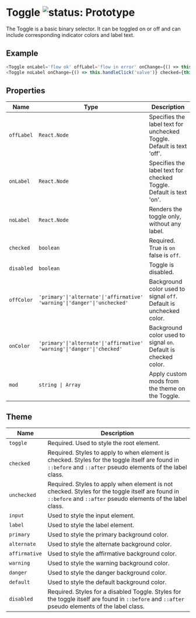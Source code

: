 # Toggle ![status: Prototype](https://img.shields.io/badge/status-prototype-orange.svg)

The Toggle is a basic binary selector. It can be toggled on or off and can include corresponding indicator colors and label text.

## Example

```javascript
<Toggle onLabel='flow ok' offLabel='flow in error' onChange={() => this.handleClick('flow')} checked={this.state.flow} onColor='affirmative' offColor='danger'/>
<Toggle noLabel onChange={() => this.handleClick('valve')} checked={this.state.valve} />
```
## Properties

| Name | Type | Description |
| --- | --- | --- |
| `offLabel` | `React.Node` | Specifies the label text for unchecked Toggle. Default is text 'off'.
| `onLabel` | `React.Node` | Specifies the label text for checked Toggle. Default is text 'on'.
| `noLabel` | `React.Node` | Renders the toggle only, without any label.
| `checked` | `boolean` | Required. True is `on` false is `off`.
| `disabled` | `boolean` | Toggle is disabled.
| `offColor` | <code>'primary'&#124;'alternate'&#124;'affirmative' 'warning'&#124;'danger'&#124;'unchecked'</code> | Background color used to signal `off`. Default is unchecked color.
| `onColor` | <code>'primary'&#124;'alternate'&#124;'affirmative' 'warning'&#124;'danger'&#124;'checked'</code> | Background color used to signal `on`. Default is checked color.
| `mod` | <code>string &#124; Array<string></code> | Apply custom mods from the theme on the Toggle.

## Theme

| Name | Description |
| ---  | ----------- |
| `toggle` | Required. Used to style the root element. |
| `checked` | Required. Styles to apply to when element is checked. Styles for the toggle itself are found in `::before` and `::after` pseudo elements of the label class. |
| `unchecked` | Required. Styles to apply when element is not checked. Styles for the toggle itself are found in `::before` and `::after` pseudo elements of the label class. |
| `input` | Used to style the input element. |
| `label` | Used to style the label element. |
| `primary` | Used to style the primary background color. |
| `alternate` | Used to style the alternate background color. |
| `affirmative` | Used to style the affirmative background color. |
| `warning` | Used to style the warning background color. |
| `danger` | Used to style the danger background color. |
| `default` | Used to style the default background color. |
| `disabled` | Required. Styles for a disabled Toggle. Styles for the toggle itself are found in `::before` and `::after` pseudo elements of the label class. |
